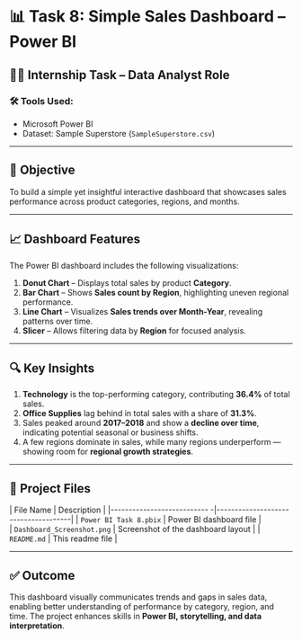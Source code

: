 # 📊 Task 8: Simple Sales Dashboard – Power BI

## 👩‍💻 Internship Task – Data Analyst Role

### 🛠 Tools Used:
- Microsoft Power BI
- Dataset: Sample Superstore (`SampleSuperstore.csv`)

---

## 🎯 Objective
To build a simple yet insightful interactive dashboard that showcases sales performance across product categories, regions, and months.

---

## 📈 Dashboard Features
The Power BI dashboard includes the following visualizations:

1. **Donut Chart** – Displays total sales by product **Category**.
2. **Bar Chart** – Shows **Sales count by Region**, highlighting uneven regional performance.
3. **Line Chart** – Visualizes **Sales trends over Month-Year**, revealing patterns over time.
4. **Slicer** – Allows filtering data by **Region** for focused analysis.

---

## 🔍 Key Insights
1. **Technology** is the top-performing category, contributing **36.4%** of total sales.
2. **Office Supplies** lag behind in total sales with a share of **31.3%**.
3. Sales peaked around **2017–2018** and show a **decline over time**, indicating potential seasonal or business shifts.
4. A few regions dominate in sales, while many regions underperform — showing room for **regional growth strategies**.

---

## 📁 Project Files
| File Name                   | Description                         |
|--------------------------- -|-------------------------------------|
| `Power BI Task 8.pbix`      | Power BI dashboard file             |                      
| `Dashboard_Screenshot.png`  | Screenshot of the dashboard layout  |
| `README.md`                 | This readme file                    |

---

## ✅ Outcome
This dashboard visually communicates trends and gaps in sales data, enabling better understanding of performance by category, region, and time. The project enhances skills in **Power BI, storytelling, and data interpretation**.


